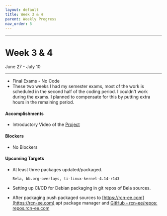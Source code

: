 ```yaml
---
layout: default
title: Week 3 & 4
parent: Weekly Progress
nav_order: 5
---
```

---
# Week 3 & 4
June 27 - July 10

---
- Final Exams - No Code
- These two weeks I had my semester exams, most of the work is scheduled in the second half of the coding period. I couldn't work during the exams. I planned to compensate for this by putting extra hours in the remaining period. 

#### **Accomplishments**
- Introductory Video of the [Project](https://youtu.be/JESc32I59TQ)

#### **Blockers**
- No Blockers

#### **Upcoming Targets**
- At least three packages updated/packaged.
      
      Bela, bb.org-overlays, ti-linux-kernel-4.14-r143
              
- Setting up CI/CD for Debian packaging in git repos of Bela sources.
- After packaging push packaged sources to [https://rcn-ee.com](https://rcn-ee.com) apt package manager and [GitHub - rcn-ee/repos: repos.rcn-ee.com](https://github.com/rcn-ee/repos)




